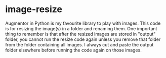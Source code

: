 # image-resize
Augmentor in Python is my favourite library to play with images. This code is for resizing the image(s) in a folder and renaming them.
One important thing to remember is that after the resized images are stored in "output" folder, you cannot run the resize code again unless you remove that folder from the folder containing all images. I always cut and paste the output folder elsewhere before running the code again on those images.

